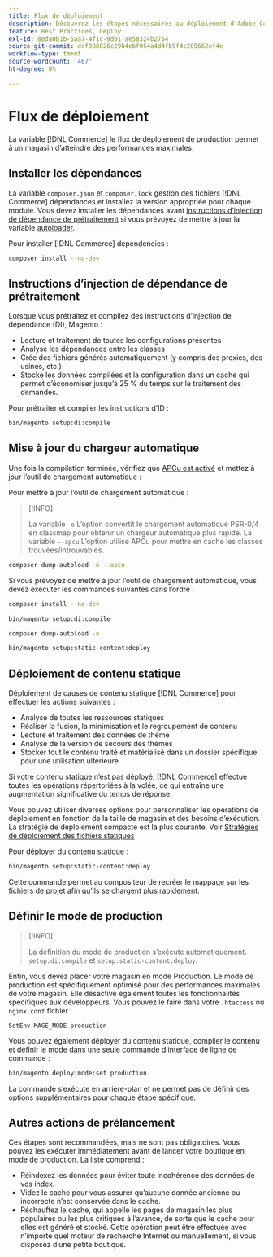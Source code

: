 ```yaml
---
title: Flux de déploiement
description: Découvrez les étapes nécessaires au déploiement d’Adobe Commerce dans un environnement de production.
feature: Best Practices, Deploy
exl-id: 88da0b1b-5aa7-4f1c-9d01-ae58324b2754
source-git-commit: ddf988826c29b4ebf054a4d4fb5f4c285662ef4e
workflow-type: tm+mt
source-wordcount: '467'
ht-degree: 0%

---
```


# Flux de déploiement

La variable [!DNL Commerce] le flux de déploiement de production permet à un magasin d’atteindre des performances maximales.

## Installer les dépendances

La variable `composer.json` et `composer.lock` gestion des fichiers [!DNL Commerce] dépendances et installez la version appropriée pour chaque module. Vous devez installer les dépendances avant [instructions d’injection de dépendance de prétraitement](#preprocess-dependency-injection-instructions) si vous prévoyez de mettre à jour la variable [autoloader](#update-the-autoloader).

Pour installer [!DNL Commerce] dependencies :

```bash
composer install --no-dev
```

## Instructions d’injection de dépendance de prétraitement

Lorsque vous prétraitez et compilez des instructions d’injection de dépendance (DI), Magento :

* Lecture et traitement de toutes les configurations présentes
* Analyse les dépendances entre les classes
* Crée des fichiers générés automatiquement (y compris des proxies, des usines, etc.)
* Stocke les données compilées et la configuration dans un cache qui permet d’économiser jusqu’à 25 % du temps sur le traitement des demandes.

Pour prétraiter et compiler les instructions d’ID :

```bash
bin/magento setup:di:compile
```

## Mise à jour du chargeur automatique

Une fois la compilation terminée, vérifiez que [APCu est activé](../performance/software.md#php-settings) et mettez à jour l’outil de chargement automatique :

Pour mettre à jour l’outil de chargement automatique :

>[!INFO]
>
>La variable `-o` L’option convertit le chargement automatique PSR-0/4 en classmap pour obtenir un chargeur automatique plus rapide. La variable `--apcu` L’option utilise APCu pour mettre en cache les classes trouvées/introuvables.

```bash
composer dump-autoload -o --apcu
```

Si vous prévoyez de mettre à jour l’outil de chargement automatique, vous devez exécuter les commandes suivantes dans l’ordre :

```bash
composer install --no-dev
```

```bash
bin/magento setup:di:compile
```

```bash
composer dump-autoload -o
```

```bash
bin/magento setup:static-content:deploy
```

## Déploiement de contenu statique

Déploiement de causes de contenu statique [!DNL Commerce] pour effectuer les actions suivantes :

* Analyse de toutes les ressources statiques
* Réaliser la fusion, la minimisation et le regroupement de contenu
* Lecture et traitement des données de thème
* Analyse de la version de secours des thèmes
* Stocker tout le contenu traité et matérialisé dans un dossier spécifique pour une utilisation ultérieure

Si votre contenu statique n’est pas déployé, [!DNL Commerce] effectue toutes les opérations répertoriées à la volée, ce qui entraîne une augmentation significative du temps de réponse.

Vous pouvez utiliser diverses options pour personnaliser les opérations de déploiement en fonction de la taille de magasin et des besoins d’exécution. La stratégie de déploiement compacte est la plus courante. Voir [Stratégies de déploiement des fichiers statiques](../configuration/cli/static-view-file-strategy.md)

Pour déployer du contenu statique :

```bash
bin/magento setup:static-content:deploy
```

Cette commande permet au compositeur de recréer le mappage sur les fichiers de projet afin qu’ils se chargent plus rapidement.

## Définir le mode de production

>[!INFO]
>
>La définition du mode de production s’exécute automatiquement. `setup:di:compile` et `setup:static-content:deploy`.

Enfin, vous devez placer votre magasin en mode Production. Le mode de production est spécifiquement optimisé pour des performances maximales de votre magasin. Elle désactive également toutes les fonctionnalités spécifiques aux développeurs. Vous pouvez le faire dans votre `.htaccess` ou `nginx.conf` fichier :

`SetEnv MAGE_MODE production`

Vous pouvez également déployer du contenu statique, compiler le contenu et définir le mode dans une seule commande d’interface de ligne de commande :

```bash
bin/magento deploy:mode:set production
```

La commande s’exécute en arrière-plan et ne permet pas de définir des options supplémentaires pour chaque étape spécifique.

## Autres actions de prélancement

Ces étapes sont recommandées, mais ne sont pas obligatoires. Vous pouvez les exécuter immédiatement avant de lancer votre boutique en mode de production. La liste comprend :

* Réindexez les données pour éviter toute incohérence des données de vos index.
* Videz le cache pour vous assurer qu’aucune donnée ancienne ou incorrecte n’est conservée dans le cache.
* Réchauffez le cache, qui appelle les pages de magasin les plus populaires ou les plus critiques à l’avance, de sorte que le cache pour elles est généré et stocké. Cette opération peut être effectuée avec n’importe quel moteur de recherche Internet ou manuellement, si vous disposez d’une petite boutique.

